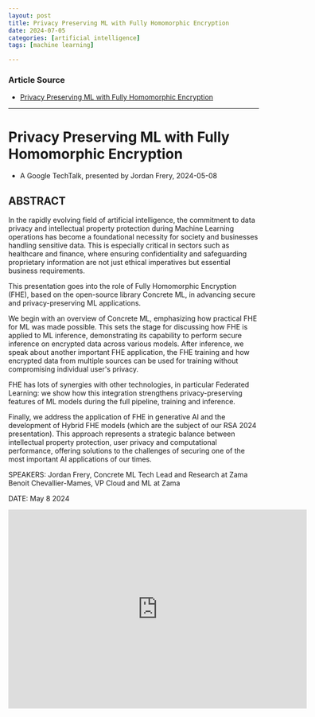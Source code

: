 ```yaml
---
layout: post
title: Privacy Preserving ML with Fully Homomorphic Encryption
date: 2024-07-05
categories: [artificial intelligence]
tags: [machine learning]

---
```


### Article Source


* [Privacy Preserving ML with Fully Homomorphic Encryption](https://www.youtube.com/watch?v=g1Zlu63TP0Y)

---


# Privacy Preserving ML with Fully Homomorphic Encryption


* A Google TechTalk, presented by Jordan Frery, 2024-05-08


## ABSTRACT
In the rapidly evolving field of artificial intelligence, the commitment to data privacy and intellectual property protection during Machine Learning operations has become a foundational necessity for society and businesses handling sensitive data. This is especially critical in sectors such as healthcare and finance, where ensuring confidentiality and safeguarding proprietary information are not just ethical imperatives but essential business requirements.

This presentation goes into the role of Fully Homomorphic Encryption (FHE), based on the open-source library Concrete ML, in advancing secure and privacy-preserving ML applications.

We begin with an overview of Concrete ML, emphasizing how practical FHE for ML was made possible. This sets the stage for discussing how FHE is applied to ML inference, demonstrating its capability to perform secure inference on encrypted data across various models. After inference, we speak about another important FHE application, the FHE training and how encrypted data from multiple sources can be used for training without compromising individual user's privacy.

FHE has lots of synergies with other technologies, in particular Federated Learning: we show how this integration strengthens privacy-preserving features of ML models during the full pipeline, training and inference.

Finally, we address the application of FHE in generative AI and the development of Hybrid FHE models (which are the subject of our RSA 2024 presentation). This approach represents a strategic balance between intellectual property protection, user privacy and computational performance, offering solutions to the challenges of securing one of the most important AI applications of our times.

SPEAKERS:
Jordan Frery, Concrete ML Tech Lead and Research at Zama
Benoit Chevallier-Mames, VP Cloud and ML at Zama

DATE:
May 8 2024


<iframe width="600" height="400" src="https://www.youtube.com/embed/g1Zlu63TP0Y?si=iEGMc9qVQ64VEWMe" title="YouTube video player" frameborder="0" allow="accelerometer; autoplay; clipboard-write; encrypted-media; gyroscope; picture-in-picture; web-share" referrerpolicy="strict-origin-when-cross-origin" allowfullscreen></iframe>